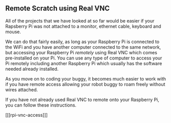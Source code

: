 ## Remote Scratch using Real VNC

All of the projects that we have looked at so far would be easier if your Rapsberry Pi was not attached to a monitor, ethernet cable, keyboard and mouse. 

We can do that fairly easily, as long as your Raspberry Pi is connected to the WiFi and you have another computer connected to the same network, but accessing your Raspberry Pi _remotely_ using Real VNC which comes pre-installed on your Pi. You can use any type of computer to access your Pi remotely including another Raspberry Pi which usually has the software needed already installed.

As you move on to coding your buggy, it becomes much easier to work with if you have remote access allowing your robot buggy to roam freely without wires attached.

If you have not already used Real VNC to remote onto your Raspberry Pi, you can follow these instructions.

[[[rpi-vnc-access]]]